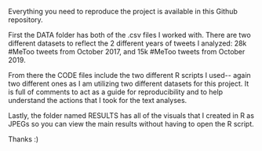 Everything you need to reproduce the project is available in this Github repository. 

First the DATA folder has both of the .csv files I worked with. There are two different datasets to reflect the 2 different years of tweets I analyzed: 
28k #MeToo tweets from October 2017, and 
15k #MeToo tweets from October 2019. 

From there the CODE files include the two different R scripts I used-- again two different ones as I am utilizing two different datasets for this project. It is full of comments to act as a guide for reproducibility and to help understand the actions that I took for the text analyses. 

Lastly, the folder named RESULTS has all of the visuals that I created in R as JPEGs so you can view the main results without having to open the R script. 

Thanks :) 
